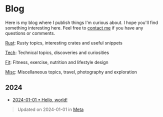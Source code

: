 # Blog

Here is my blog where I publish things I'm curious about. I hope you'll find something interesting here.
Feel free to [contact me](../contact.md) if you have any questions or comments.

[Rust](../categories.md#rust): Rusty topics, interesting crates and useful snippets

[Tech](../categories.md#tech): Technical topics, discoveries and curiosities

[Fit](../categories.md#fit): Fitness, exercise, nutrition and lifestyle design

[Misc](../categories.md#misc): Miscellaneous topics, travel, photography and exploration

## 2024
- [2024-01-01 • Hello, world!](./blog/Hello,%20world!.md)


> Updated on <time datetime="2024-01-01">2024-01-01</time> in [Meta](categories.md#Meta) 